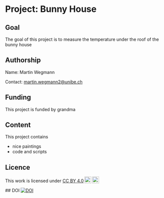 # Project: Bunny House
## Goal
The goal of this project is to measure the temperature under the roof of the bunny house
## Authorship
Name: Martin Wegmann

Contact: martin.wegmann2@unibe.ch
## Funding
This project is funded by grandma
## Content
This project contains
* nice paintings
* code and scripts
## Licence
<p xmlns:cc="http://creativecommons.org/ns#" >This work is licensed under <a href="https://creativecommons.org/licenses/by/4.0/?ref=chooser-v1" target="_blank" rel="license noopener noreferrer" style="display:inline-block;">CC BY 4.0<img style="height:22px!important;margin-left:3px;vertical-align:text-bottom;" src="https://mirrors.creativecommons.org/presskit/icons/cc.svg?ref=chooser-v1" alt=""><img style="height:22px!important;margin-left:3px;vertical-align:text-bottom;" src="https://mirrors.creativecommons.org/presskit/icons/by.svg?ref=chooser-v1" alt=""></a></p>
## DOI
<a href="https://handle.stage.datacite.org/10.5072/zenodo.179395"><img src="https://sandbox.zenodo.org/badge/945974212.svg" alt="DOI"></a>

